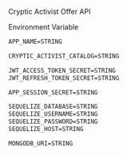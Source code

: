 Cryptic Activist Offer API

Environment Variable

```md
APP_NAME=STRING

CRYPTIC_ACTIVIST_CATALOG=STRING

JWT_ACCESS_TOKEN_SECRET=STRING
JWT_REFRESH_TOKEN_SECRET=STRING

APP_SESSION_SECRET=STRING

SEQUELIZE_DATABASE=STRING
SEQUELIZE_USERNAME=STRING
SEQUELIZE_PASSWORD=STRING
SEQUELIZE_HOST=STRING

MONGODB_URI=STRING
```
